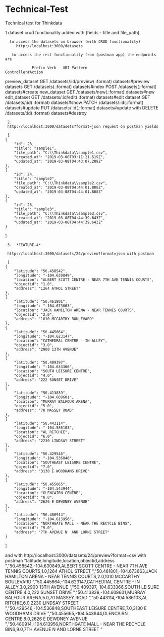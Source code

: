 # Technical-Test
Technical test for Thinkdata




1  dataset crud functionality added with (fields - title and file_path)

      to access the datasets on browser (with CRUD functionality)
         http://localhost:3000/datasets
         
       to access the rest functionality from (postman app) the endpoints are
       
                Prefix Verb   URI Pattern                     Controller#Action
preview_dataset GET    /datasets/:id/preview(.:format) datasets#preview
       datasets GET    /datasets(.:format)             datasets#index
                POST   /datasets(.:format)             datasets#create
    new_dataset GET    /datasets/new(.:format)         datasets#new
   edit_dataset GET    /datasets/:id/edit(.:format)    datasets#edit
        dataset GET    /datasets/:id(.:format)         datasets#show
                PATCH  /datasets/:id(.:format)         datasets#update
                PUT    /datasets/:id(.:format)         datasets#update with 
                DELETE /datasets/:id(.:format)         datasets#destroy
                
                
                
     2. 
     http://localhost:3000/datasets?format=json request on postman yields
     
     [
    {
        "id": 23,
        "title": "sample1",
        "file_path": "C:\\Thinkdata\\sample1.csv",
        "created_at": "2019-03-08T03:11:21.519Z",
        "updated_at": "2019-03-08T04:43:07.289Z"
    },
    {
        "id": 24,
        "title": "sample2",
        "file_path": "C:\\Thinkdata\\sample2.csv",
        "created_at": "2019-03-08T04:44:01.808Z",
        "updated_at": "2019-03-08T04:44:01.808Z"
    },
    {
        "id": 25,
        "title": "sample3",
        "file_path": "C:\\Thinkdata\\sample3.csv",
        "created_at": "2019-03-08T04:44:39.643Z",
        "updated_at": "2019-03-08T04:44:39.643Z"
    }
]
                
                
                
     3.  *FEATURE-4*
     
     http://localhost:3000/datasets/24/preview?format=json with postman
     
     [
    {
        "latitude": "50.458542",
        "longitude": "-104.630849",
        "location": "ALBERT SCOTT CENTRE - NEAR 7TH AVE TENNIS COURTS",
        "objectid": "1.0",
        "address": "1264 ATHOL STREET"
    },
    {
        "latitude": "50.461801",
        "longitude": "-104.673663",
        "location": "JACK HAMILTON ARENA - NEAR TENNIS COURTS",
        "objectid": "2.0",
        "address": "1010 MCCARTHY BOULEVARD"
    },
    {
        "latitude": "50.445664",
        "longitude": "-104.623147",
        "location": "CATHEDRAL CENTRE - IN ALLEY",
        "objectid": "3.0",
        "address": "2900 13TH AVENUE"
    },
    {
        "latitude": "50.409397",
        "longitude": "-104.633366",
        "location": "SOUTH LEISURE CENTRE",
        "objectid": "4.0",
        "address": "222 SUNSET DRIVE"
    },
    {
        "latitude": "50.413839",
        "longitude": "-104.609601",
        "location": "MURRAY BALFOUR ARENA",
        "objectid": "5.0",
        "address": "70 MASSEY ROAD"
    },
    {
        "latitude": "50.443114",
        "longitude": "-104.586103",
        "location": "AL RITCHIE",
        "objectid": "6.0",
        "address": "2230 LINDSAY STREET"
    },
    {
        "latitude": "50.429546",
        "longitude": "-104.536848",
        "location": "SOUTHEAST LEISURE CENTRE",
        "objectid": "7.0",
        "address": "3130 E WOODHAMS DRIVE"
    },
    {
        "latitude": "50.455665",
        "longitude": "-104.543944",
        "location": "GLENCAIRN CENTRE",
        "objectid": "8.0",
        "address": "2626 E DEWDNEY AVENUE"
    },
    {
        "latitude": "50.480914",
        "longitude": "-104.613956",
        "location": "NORTHGATE MALL - NEAR THE RECYCLE BINS",
        "objectid": "9.0",
        "address": "7TH AVENUE N  AND LORNE STREET"
    }
]

and with  http://localhost:3000/datasets/24/preview?format=csv with postman
"latitude,longitude,location,objectid,address
","50.458542,-104.630849,ALBERT SCOTT CENTRE - NEAR 7TH AVE TENNIS COURTS,1.0,1264 ATHOL STREET
","50.461801,-104.673663,JACK HAMILTON ARENA - NEAR TENNIS COURTS,2.0,1010 MCCARTHY BOULEVARD
","50.445664,-104.623147,CATHEDRAL CENTRE - IN ALLEY,3.0,2900 13TH AVENUE
","50.409397,-104.633366,SOUTH LEISURE CENTRE,4.0,222 SUNSET DRIVE
","50.413839,-104.609601,MURRAY BALFOUR ARENA,5.0,70 MASSEY ROAD
","50.443114,-104.586103,AL RITCHIE,6.0,2230 LINDSAY STREET
","50.429546,-104.536848,SOUTHEAST LEISURE CENTRE,7.0,3130 E WOODHAMS DRIVE
","50.455665,-104.543944,GLENCAIRN CENTRE,8.0,2626 E DEWDNEY AVENUE
","50.480914,-104.613956,NORTHGATE MALL - NEAR THE RECYCLE BINS,9.0,7TH AVENUE N  AND LORNE STREET
"

     
     
     

